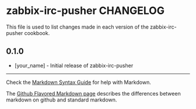 zabbix-irc-pusher CHANGELOG
===========================

This file is used to list changes made in each version of the zabbix-irc-pusher cookbook.

0.1.0
-----
- [your_name] - Initial release of zabbix-irc-pusher

- - -
Check the [Markdown Syntax Guide](http://daringfireball.net/projects/markdown/syntax) for help with Markdown.

The [Github Flavored Markdown page](http://github.github.com/github-flavored-markdown/) describes the differences between markdown on github and standard markdown.
